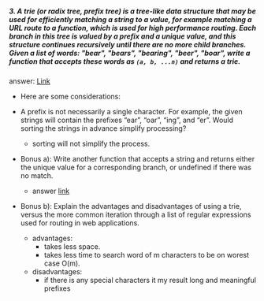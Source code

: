 ##### 3. A trie (or radix tree, prefix tree) is a tree-like data structure that may be used for efficiently matching a string to a value, for example matching a URL route to a function, which is used for high performance routing. Each branch in this tree is valued by a prefix and a unique value, and this structure continues recursively until there are no more child branches. Given a list of words: "bear", "bears", "bearing", "beer", "boar", write a function that accepts these words as `(a, b, ...n)` and returns a trie.

  answer: [Link](https://github.com/ibrahem-amin/CT-answers/blob/master/q3/index.html#L11)

  * Here are some considerations:
  * A prefix is not necessarily a single character. For example, the given strings will contain the prefixes “ear”, “oar”, “ing”, and “er”. Would sorting the strings in advance simplify processing?
    * sorting will not simplify the process.

  * Bonus a): Write another function that accepts a string and returns either the unique value for a corresponding branch, or undefined if there was no match.
    * answer [link](https://github.com/ibrahem-amin/CT-answers/blob/master/q3/index.html#L69)

  * Bonus b): Explain the advantages and disadvantages of using a trie, versus the more common iteration through a list of regular expressions used for routing in web applications.
    * advantages:
      * takes less space.
      * takes less time to search word of m characters to be on worest case O(m).
    * disadvantages:
      * if there is any special characters it my result long and meaningful prefixes 
